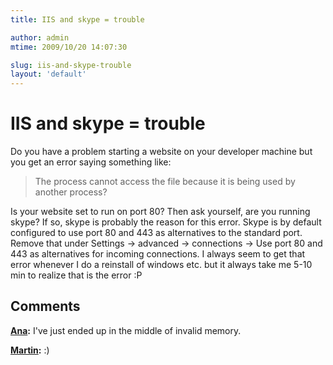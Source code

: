 ```yaml
---
title: IIS and skype = trouble

author: admin
mtime: 2009/10/20 14:07:30

slug: iis-and-skype-trouble
layout: 'default'
---
```


# IIS and skype = trouble

Do you have a problem starting a website on your developer machine but you get an error saying something like: 

> The process cannot access the file because it is being used by another process? 

Is your website set to run on port 80? Then ask yourself, are you running skype? If so, skype is probably the reason for this error. Skype is by default configured to use port 80 and 443 as alternatives to the standard port. Remove that under Settings -> advanced -> connections -> Use port 80 and 443 as alternatives for incoming connections. I always seem to get that error whenever I do a reinstall of windows etc. but it always take me 5-10 min to realize that is the error :P

## Comments

**[Ana](#2326 "2009-10-21 23:00:23"):** I've just ended up in the middle of invalid memory.

**[Martin](#2327 "2009-10-21 23:56:15"):** :)


